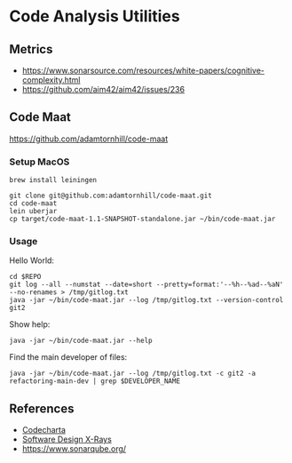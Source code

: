 # Code Analysis Utilities

## Metrics
- https://www.sonarsource.com/resources/white-papers/cognitive-complexity.html
- https://github.com/aim42/aim42/issues/236

## Code Maat

https://github.com/adamtornhill/code-maat

### Setup MacOS

```
brew install leiningen

git clone git@github.com:adamtornhill/code-maat.git
cd code-maat
lein uberjar
cp target/code-maat-1.1-SNAPSHOT-standalone.jar ~/bin/code-maat.jar
```

### Usage

Hello World:
```
cd $REPO
git log --all --numstat --date=short --pretty=format:'--%h--%ad--%aN' --no-renames > /tmp/gitlog.txt
java -jar ~/bin/code-maat.jar --log /tmp/gitlog.txt --version-control git2
```

Show help:
```
java -jar ~/bin/code-maat.jar --help
```

Find the main developer of files:
```
java -jar ~/bin/code-maat.jar --log /tmp/gitlog.txt -c git2 -a refactoring-main-dev | grep $DEVELOPER_NAME
```



## References

- [Codecharta](https://maibornwolff.github.io/codecharta/)
- [Software Design X-Rays](https://pragprog.com/book/atevol/software-design-x-rays)
- https://www.sonarqube.org/
